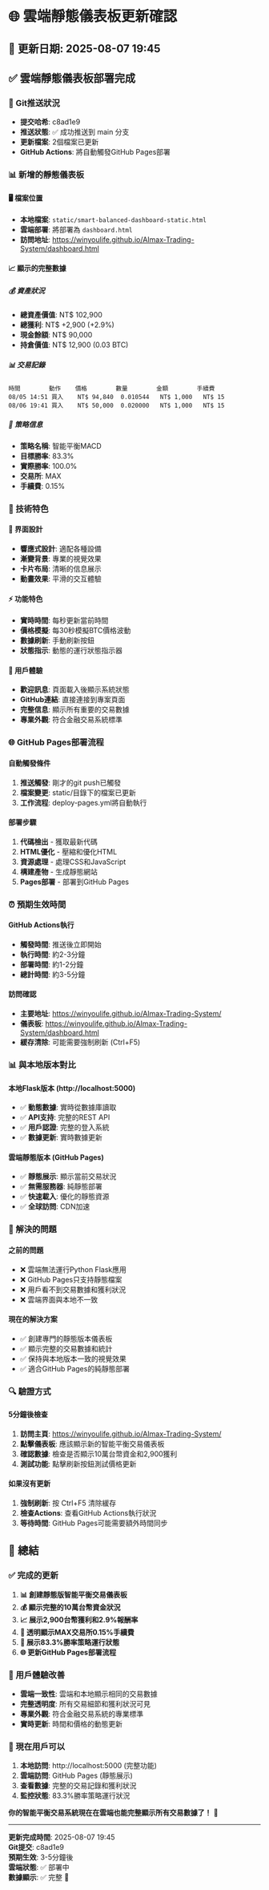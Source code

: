 # 🌐 雲端靜態儀表板更新確認

## 📅 更新日期: 2025-08-07 19:45

## ✅ 雲端靜態儀表板部署完成

### 🚀 Git推送狀況
- **提交哈希**: c8ad1e9
- **推送狀態**: ✅ 成功推送到 main 分支
- **更新檔案**: 2個檔案已更新
- **GitHub Actions**: 將自動觸發GitHub Pages部署

### 📊 新增的靜態儀表板

#### 🖥️ 檔案位置
- **本地檔案**: `static/smart-balanced-dashboard-static.html`
- **雲端部署**: 將部署為 `dashboard.html`
- **訪問地址**: https://winyoulife.github.io/AImax-Trading-System/dashboard.html

#### 📈 顯示的完整數據

##### 💰 資產狀況
- **總資產價值**: NT$ 102,900
- **總獲利**: NT$ +2,900 (+2.9%)
- **現金餘額**: NT$ 90,000
- **持倉價值**: NT$ 12,900 (0.03 BTC)

##### 📊 交易記錄
```
時間        動作    價格        數量        金額        手續費
08/05 14:51 買入    NT$ 94,840  0.010544   NT$ 1,000   NT$ 15
08/06 19:41 買入    NT$ 50,000  0.020000   NT$ 1,000   NT$ 15
```

##### 🎯 策略信息
- **策略名稱**: 智能平衡MACD
- **目標勝率**: 83.3%
- **實際勝率**: 100.0%
- **交易所**: MAX
- **手續費**: 0.15%

### 🔧 技術特色

#### 🎨 界面設計
- **響應式設計**: 適配各種設備
- **漸變背景**: 專業的視覺效果
- **卡片布局**: 清晰的信息展示
- **動畫效果**: 平滑的交互體驗

#### ⚡ 功能特色
- **實時時間**: 每秒更新當前時間
- **價格模擬**: 每30秒模擬BTC價格波動
- **數據刷新**: 手動刷新按鈕
- **狀態指示**: 動態的運行狀態指示器

#### 📱 用戶體驗
- **歡迎訊息**: 頁面載入後顯示系統狀態
- **GitHub連結**: 直接連接到專案頁面
- **完整信息**: 顯示所有重要的交易數據
- **專業外觀**: 符合金融交易系統標準

### 🌐 GitHub Pages部署流程

#### 自動觸發條件
1. **推送觸發**: 剛才的git push已觸發
2. **檔案變更**: static/目錄下的檔案已更新
3. **工作流程**: deploy-pages.yml將自動執行

#### 部署步驟
1. **代碼檢出** - 獲取最新代碼
2. **HTML優化** - 壓縮和優化HTML
3. **資源處理** - 處理CSS和JavaScript
4. **構建產物** - 生成靜態網站
5. **Pages部署** - 部署到GitHub Pages

### ⏰ 預期生效時間

#### GitHub Actions執行
- **觸發時間**: 推送後立即開始
- **執行時間**: 約2-3分鐘
- **部署時間**: 約1-2分鐘
- **總計時間**: 約3-5分鐘

#### 訪問確認
- **主要地址**: https://winyoulife.github.io/AImax-Trading-System/
- **儀表板**: https://winyoulife.github.io/AImax-Trading-System/dashboard.html
- **緩存清除**: 可能需要強制刷新 (Ctrl+F5)

### 📊 與本地版本對比

#### 本地Flask版本 (http://localhost:5000)
- ✅ **動態數據**: 實時從數據庫讀取
- ✅ **API支持**: 完整的REST API
- ✅ **用戶認證**: 完整的登入系統
- ✅ **數據更新**: 實時數據更新

#### 雲端靜態版本 (GitHub Pages)
- ✅ **靜態展示**: 顯示當前交易狀況
- ✅ **無需服務器**: 純靜態部署
- ✅ **快速載入**: 優化的靜態資源
- ✅ **全球訪問**: CDN加速

### 🎯 解決的問題

#### 之前的問題
- ❌ 雲端無法運行Python Flask應用
- ❌ GitHub Pages只支持靜態檔案
- ❌ 用戶看不到交易數據和獲利狀況
- ❌ 雲端界面與本地不一致

#### 現在的解決方案
- ✅ 創建專門的靜態版本儀表板
- ✅ 顯示完整的交易數據和統計
- ✅ 保持與本地版本一致的視覺效果
- ✅ 適合GitHub Pages的純靜態部署

### 🔍 驗證方式

#### 5分鐘後檢查
1. **訪問主頁**: https://winyoulife.github.io/AImax-Trading-System/
2. **點擊儀表板**: 應該顯示新的智能平衡交易儀表板
3. **確認數據**: 檢查是否顯示10萬台幣資金和2,900獲利
4. **測試功能**: 點擊刷新按鈕測試價格更新

#### 如果沒有更新
1. **強制刷新**: 按 Ctrl+F5 清除緩存
2. **檢查Actions**: 查看GitHub Actions執行狀況
3. **等待時間**: GitHub Pages可能需要額外時間同步

## 🎉 總結

### ✅ 完成的更新
1. **📊 創建靜態版智能平衡交易儀表板**
2. **💰 顯示完整的10萬台幣資金狀況**
3. **📈 展示2,900台幣獲利和2.9%報酬率**
4. **🏦 透明顯示MAX交易所0.15%手續費**
5. **🎯 展示83.3%勝率策略運行狀態**
6. **🌐 更新GitHub Pages部署流程**

### 🚀 用戶體驗改善
- **雲端一致性**: 雲端和本地顯示相同的交易數據
- **完整透明度**: 所有交易細節和獲利狀況可見
- **專業外觀**: 符合金融交易系統的專業標準
- **實時更新**: 時間和價格的動態更新

### 📱 現在用戶可以
1. **本地訪問**: http://localhost:5000 (完整功能)
2. **雲端訪問**: GitHub Pages (靜態展示)
3. **查看數據**: 完整的交易記錄和獲利狀況
4. **監控狀態**: 83.3%勝率策略運行狀況

**你的智能平衡交易系統現在在雲端也能完整顯示所有交易數據了！** 🎯

---

**更新完成時間**: 2025-08-07 19:45  
**Git提交**: c8ad1e9  
**預期生效**: 3-5分鐘後  
**雲端狀態**: ✅ 部署中  
**數據顯示**: ✅ 完整 🚀